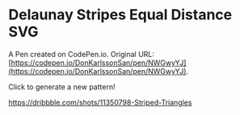 # Delaunay Stripes Equal Distance SVG 

A Pen created on CodePen.io. Original URL: [https://codepen.io/DonKarlssonSan/pen/NWGwyYJ](https://codepen.io/DonKarlssonSan/pen/NWGwyYJ).

Click to generate a new pattern!

https://dribbble.com/shots/11350798-Striped-Triangles


